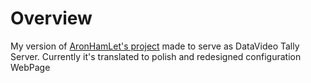 <h1>Overview</h1>
My version of <a href="https://github.com/AronHetLam/ATEM_tally_light_with_ESP8266">AronHamLet's project</a> made to serve as DataVideo Tally Server.
Currently it's translated to polish and redesigned configuration WebPage
